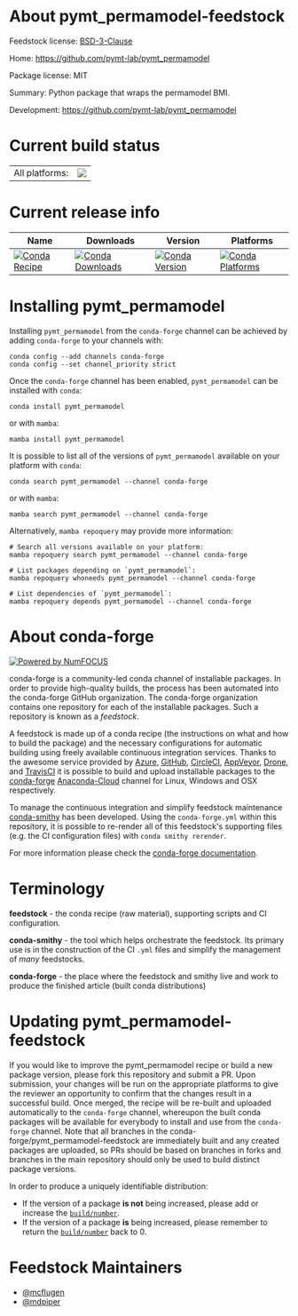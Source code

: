 About pymt_permamodel-feedstock
===============================

Feedstock license: [BSD-3-Clause](https://github.com/conda-forge/pymt_permamodel-feedstock/blob/main/LICENSE.txt)

Home: https://github.com/pymt-lab/pymt_permamodel

Package license: MIT

Summary: Python package that wraps the permamodel BMI.

Development: https://github.com/pymt-lab/pymt_permamodel

Current build status
====================


<table><tr><td>All platforms:</td>
    <td>
      <a href="https://dev.azure.com/conda-forge/feedstock-builds/_build/latest?definitionId=4641&branchName=main">
        <img src="https://dev.azure.com/conda-forge/feedstock-builds/_apis/build/status/pymt_permamodel-feedstock?branchName=main">
      </a>
    </td>
  </tr>
</table>

Current release info
====================

| Name | Downloads | Version | Platforms |
| --- | --- | --- | --- |
| [![Conda Recipe](https://img.shields.io/badge/recipe-pymt_permamodel-green.svg)](https://anaconda.org/conda-forge/pymt_permamodel) | [![Conda Downloads](https://img.shields.io/conda/dn/conda-forge/pymt_permamodel.svg)](https://anaconda.org/conda-forge/pymt_permamodel) | [![Conda Version](https://img.shields.io/conda/vn/conda-forge/pymt_permamodel.svg)](https://anaconda.org/conda-forge/pymt_permamodel) | [![Conda Platforms](https://img.shields.io/conda/pn/conda-forge/pymt_permamodel.svg)](https://anaconda.org/conda-forge/pymt_permamodel) |

Installing pymt_permamodel
==========================

Installing `pymt_permamodel` from the `conda-forge` channel can be achieved by adding `conda-forge` to your channels with:

```
conda config --add channels conda-forge
conda config --set channel_priority strict
```

Once the `conda-forge` channel has been enabled, `pymt_permamodel` can be installed with `conda`:

```
conda install pymt_permamodel
```

or with `mamba`:

```
mamba install pymt_permamodel
```

It is possible to list all of the versions of `pymt_permamodel` available on your platform with `conda`:

```
conda search pymt_permamodel --channel conda-forge
```

or with `mamba`:

```
mamba search pymt_permamodel --channel conda-forge
```

Alternatively, `mamba repoquery` may provide more information:

```
# Search all versions available on your platform:
mamba repoquery search pymt_permamodel --channel conda-forge

# List packages depending on `pymt_permamodel`:
mamba repoquery whoneeds pymt_permamodel --channel conda-forge

# List dependencies of `pymt_permamodel`:
mamba repoquery depends pymt_permamodel --channel conda-forge
```


About conda-forge
=================

[![Powered by
NumFOCUS](https://img.shields.io/badge/powered%20by-NumFOCUS-orange.svg?style=flat&colorA=E1523D&colorB=007D8A)](https://numfocus.org)

conda-forge is a community-led conda channel of installable packages.
In order to provide high-quality builds, the process has been automated into the
conda-forge GitHub organization. The conda-forge organization contains one repository
for each of the installable packages. Such a repository is known as a *feedstock*.

A feedstock is made up of a conda recipe (the instructions on what and how to build
the package) and the necessary configurations for automatic building using freely
available continuous integration services. Thanks to the awesome service provided by
[Azure](https://azure.microsoft.com/en-us/services/devops/), [GitHub](https://github.com/),
[CircleCI](https://circleci.com/), [AppVeyor](https://www.appveyor.com/),
[Drone](https://cloud.drone.io/welcome), and [TravisCI](https://travis-ci.com/)
it is possible to build and upload installable packages to the
[conda-forge](https://anaconda.org/conda-forge) [Anaconda-Cloud](https://anaconda.org/)
channel for Linux, Windows and OSX respectively.

To manage the continuous integration and simplify feedstock maintenance
[conda-smithy](https://github.com/conda-forge/conda-smithy) has been developed.
Using the ``conda-forge.yml`` within this repository, it is possible to re-render all of
this feedstock's supporting files (e.g. the CI configuration files) with ``conda smithy rerender``.

For more information please check the [conda-forge documentation](https://conda-forge.org/docs/).

Terminology
===========

**feedstock** - the conda recipe (raw material), supporting scripts and CI configuration.

**conda-smithy** - the tool which helps orchestrate the feedstock.
                   Its primary use is in the construction of the CI ``.yml`` files
                   and simplify the management of *many* feedstocks.

**conda-forge** - the place where the feedstock and smithy live and work to
                  produce the finished article (built conda distributions)


Updating pymt_permamodel-feedstock
==================================

If you would like to improve the pymt_permamodel recipe or build a new
package version, please fork this repository and submit a PR. Upon submission,
your changes will be run on the appropriate platforms to give the reviewer an
opportunity to confirm that the changes result in a successful build. Once
merged, the recipe will be re-built and uploaded automatically to the
`conda-forge` channel, whereupon the built conda packages will be available for
everybody to install and use from the `conda-forge` channel.
Note that all branches in the conda-forge/pymt_permamodel-feedstock are
immediately built and any created packages are uploaded, so PRs should be based
on branches in forks and branches in the main repository should only be used to
build distinct package versions.

In order to produce a uniquely identifiable distribution:
 * If the version of a package **is not** being increased, please add or increase
   the [``build/number``](https://docs.conda.io/projects/conda-build/en/latest/resources/define-metadata.html#build-number-and-string).
 * If the version of a package **is** being increased, please remember to return
   the [``build/number``](https://docs.conda.io/projects/conda-build/en/latest/resources/define-metadata.html#build-number-and-string)
   back to 0.

Feedstock Maintainers
=====================

* [@mcflugen](https://github.com/mcflugen/)
* [@mdpiper](https://github.com/mdpiper/)

